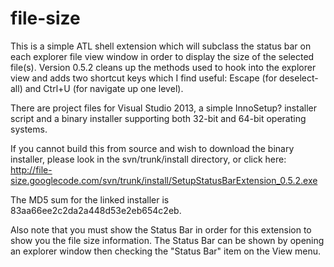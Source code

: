 # file-size
This is a simple ATL shell extension which will subclass the status bar on each explorer file view window in order to display the size of the selected file(s). Version 0.5.2 cleans up the methods used to hook into the explorer view and adds two shortcut keys which I find useful: Escape (for deselect-all) and Ctrl+U (for navigate up one level). 

There are project files for Visual Studio 2013, a simple InnoSetup? installer script and a binary installer supporting both 32-bit and 64-bit operating systems. 

If you cannot build this from source and wish to download the binary installer, please look in the svn/trunk/install directory, or click here: http://file-size.googlecode.com/svn/trunk/install/SetupStatusBarExtension_0.5.2.exe 

The MD5 sum for the linked installer is 83aa66ee2c2da2a448d53e2eb654c2eb. 

Also note that you must show the Status Bar in order for this extension to show you the file size information. The Status Bar can be shown by opening an explorer window then checking the "Status Bar" item on the View menu. 
